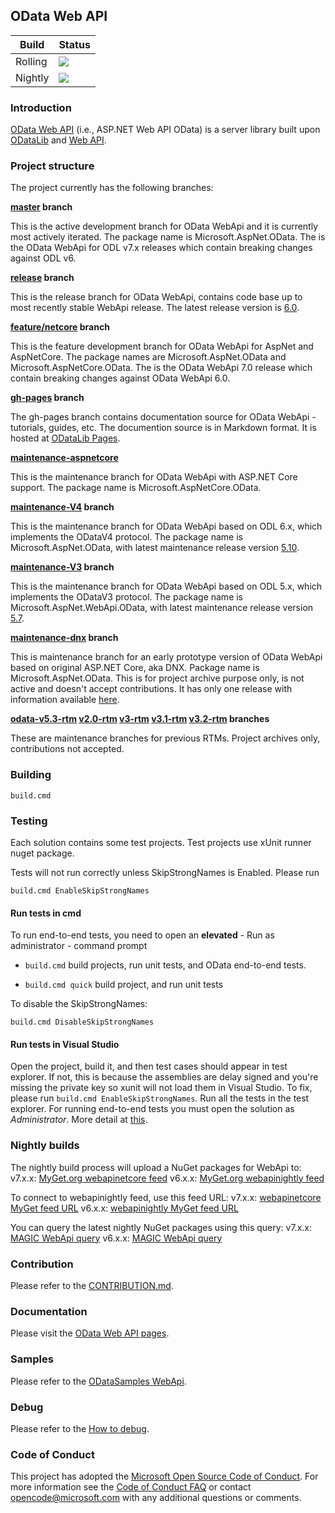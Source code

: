 ## OData Web API
 Build  | Status
--------|---------
Rolling | <img src="https://identitydivision.visualstudio.com/_apis/public/build/definitions/2cfe7ec3-b94f-4ab9-85ab-2ebff928f3fd/396/badge"/>
Nightly | <img src="https://identitydivision.visualstudio.com/_apis/public/build/definitions/2cfe7ec3-b94f-4ab9-85ab-2ebff928f3fd/397/badge"/>

### Introduction
[OData Web API](http://odata.github.io/WebApi) (i.e., ASP.NET Web API OData) is a server library built upon [ODataLib](https://github.com/OData/odata.net/) and [Web API](http://www.asp.net/web-api).

### Project structure
The project currently has the following branches:

**[master](https://github.com/OData/Webapi/tree/master) branch**

This is the active development branch for OData WebApi and it is currently most actively iterated. The package name is Microsoft.AspNet.OData. The is the OData WebApi for ODL v7.x releases which contain breaking changes against ODL v6.

**[release](https://github.com/OData/Webapi/tree/release) branch**

This is the release branch for OData WebApi, contains code base up to most recently stable WebApi release. The latest release version is [6.0](https://www.nuget.org/packages/Microsoft.AspNet.OData/6.0.0).

**[feature/netcore](https://github.com/OData/Webapi/tree/feature/netcore) branch**

This is the feature development branch for OData WebApi for AspNet and AspNetCore. The package names are Microsoft.AspNet.OData and Microsoft.AspNetCore.OData. The is the OData WebApi 7.0 release which contain breaking changes against OData WebApi 6.0.

**[gh-pages](https://github.com/OData/WebApi/tree/gh-pages) branch**

The gh-pages branch contains documentation source for OData WebApi - tutorials, guides, etc.  The documention source is in Markdown format. It is hosted at [ODataLib Pages](http://odata.github.io/WebApi/ "ODataLib Pages").

**[maintenance-aspnetcore](https://github.com/OData/Webapi/tree/maintenance-aspnetcore)**

This is the maintenance branch for OData WebApi with ASP.NET Core support. The package name is Microsoft.AspNetCore.OData.


**[maintenance-V4](https://github.com/OData/Webapi/tree/maintenance-V4) branch**


This is the maintenance branch for OData WebApi based on ODL 6.x, which implements the ODataV4 protocol. The package name is Microsoft.AspNet.OData, with latest maintenance release version [5.10](https://www.nuget.org/packages/Microsoft.AspNet.OData/5.10.0).

**[maintenance-V3](https://github.com/OData/Webapi/tree/maintenance-V3) branch** 

This is the maintenance branch for OData WebApi based on ODL 5.x, which implements the ODataV3 protocol. The package name is Microsoft.AspNet.WebApi.OData, with latest maintenance release version [5.7](https://www.nuget.org/packages/Microsoft.AspNet.WebApi.OData/5.7.0).

**[maintenance-dnx](https://github.com/OData/Webapi/tree/maintenance-dnx) branch**

This is maintenance branch for an early prototype version of OData WebApi based on original ASP.NET Core, aka DNX. Package name is Microsoft.AspNet.OData. This is for project archive purpose only, is not active and doesn't accept contributions. It has only one release with information available [here](http://odata.github.io/WebApi/#07-07-6-0-0-alpha1).

**[odata-v5.3-rtm](https://github.com/OData/WebApi/tree/odata-v5.3-rtm) [v2.0-rtm](https://github.com/OData/WebApi/tree/v2.0-rtm) [v3-rtm](https://github.com/OData/WebApi/tree/odata-v3-rtm) [v3.1-rtm](https://github.com/OData/WebApi/tree/v3.1-rtm) [v3.2-rtm](https://github.com/OData/WebApi/tree/v3.2-rtm) branches**

These are maintenance branches for previous RTMs. Project archives only, contributions not accepted.

### Building
```
build.cmd
```

### Testing
Each solution contains some test projects. Test projects use xUnit runner nuget package.

Tests will not run correctly unless SkipStrongNames is Enabled. Please run
```
build.cmd EnableSkipStrongNames
```

#### Run tests in cmd
To run end-to-end tests, you need to open an **elevated** - Run as administrator - command prompt

* `build.cmd` build projects, run unit tests, and OData end-to-end tests.

* `build.cmd quick` build project, and run unit tests

To disable the SkipStrongNames:
```
build.cmd DisableSkipStrongNames
```

#### Run tests in Visual Studio
Open the project, build it, and then test cases should appear in test explorer. If not, this is because the assemblies are delay signed and you're missing the private key so xunit will not load them in Visual Studio. To fix, please run `build.cmd EnableSkipStrongNames`. Run all the tests in the test explorer. For running end-to-end tests you must open the solution as *Administrator*. More detail at [this](http://odata.github.io/WebApi/#09-01-unittest-e2etest).

### Nightly builds
The nightly build process will upload a NuGet packages for WebApi to:
 v7.x.x: [MyGet.org webapinetcore feed](https://www.myget.org/gallery/webapinetcore)
 v6.x.x: [MyGet.org webapinightly feed](https://www.myget.org/gallery/webapinightly)


To connect to webapinightly feed, use this feed URL:
 v7.x.x: [webapinetcore MyGet feed URL](https://www.myget.org/F/webapinetcore)
 v6.x.x: [webapinightly MyGet feed URL](https://www.myget.org/F/webapinightly)
 

You can query the latest nightly NuGet packages using this query:
 v7.x.x: [MAGIC WebApi query](https://www.myget.org/F/webapinetcore/Packages?$select=Id,Version&$orderby=Version%20desc&$top=4&$format=application/json)
 v6.x.x: [MAGIC WebApi query](https://www.myget.org/F/webapinightly/Packages?$select=Id,Version&$orderby=Version%20desc&$top=4&$format=application/json)
 
### Contribution
Please refer to the [CONTRIBUTION.md](https://github.com/OData/WebApi/blob/master/.github/CONTRIBUTION.md).

### Documentation
Please visit the [OData Web API pages](http://odata.github.io/WebApi).

### Samples
Please refer to the [ODataSamples WebApi](https://github.com/OData/ODataSamples/tree/master/WebApi).

### Debug
Please refer to the [How to debug](http://odata.github.io/WebApi/10-01-debug-webapi-source).

### Code of Conduct

This project has adopted the [Microsoft Open Source Code of Conduct](https://opensource.microsoft.com/codeofconduct/). For more information see the [Code of Conduct FAQ](https://opensource.microsoft.com/codeofconduct/faq/) or contact [opencode@microsoft.com](mailto:opencode@microsoft.com) with any additional questions or comments.
